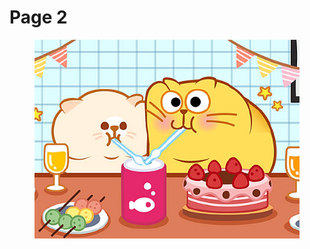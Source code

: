 # Page 2





<figure><img src=".gitbook/assets/70f494084b4c024b15590bdc6ccd89f0 (1).jpeg" alt=""><figcaption></figcaption></figure>
